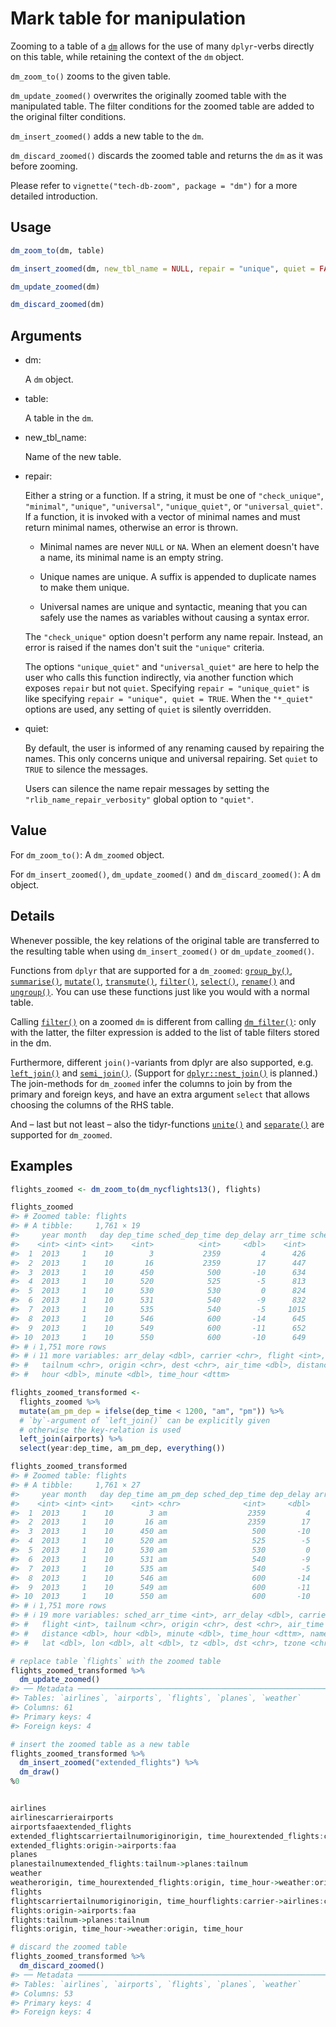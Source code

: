 # Mark table for manipulation

Zooming to a table of a
[`dm`](https://dm.cynkra.com/dev/reference/dm.md) allows for the use of
many `dplyr`-verbs directly on this table, while retaining the context
of the `dm` object.

`dm_zoom_to()` zooms to the given table.

`dm_update_zoomed()` overwrites the originally zoomed table with the
manipulated table. The filter conditions for the zoomed table are added
to the original filter conditions.

`dm_insert_zoomed()` adds a new table to the `dm`.

`dm_discard_zoomed()` discards the zoomed table and returns the `dm` as
it was before zooming.

Please refer to `vignette("tech-db-zoom", package = "dm")` for a more
detailed introduction.

## Usage

``` r
dm_zoom_to(dm, table)

dm_insert_zoomed(dm, new_tbl_name = NULL, repair = "unique", quiet = FALSE)

dm_update_zoomed(dm)

dm_discard_zoomed(dm)
```

## Arguments

- dm:

  A `dm` object.

- table:

  A table in the `dm`.

- new_tbl_name:

  Name of the new table.

- repair:

  Either a string or a function. If a string, it must be one of
  `"check_unique"`, `"minimal"`, `"unique"`, `"universal"`,
  `"unique_quiet"`, or `"universal_quiet"`. If a function, it is invoked
  with a vector of minimal names and must return minimal names,
  otherwise an error is thrown.

  - Minimal names are never `NULL` or `NA`. When an element doesn't have
    a name, its minimal name is an empty string.

  - Unique names are unique. A suffix is appended to duplicate names to
    make them unique.

  - Universal names are unique and syntactic, meaning that you can
    safely use the names as variables without causing a syntax error.

  The `"check_unique"` option doesn't perform any name repair. Instead,
  an error is raised if the names don't suit the `"unique"` criteria.

  The options `"unique_quiet"` and `"universal_quiet"` are here to help
  the user who calls this function indirectly, via another function
  which exposes `repair` but not `quiet`. Specifying
  `repair = "unique_quiet"` is like specifying
  `repair = "unique", quiet = TRUE`. When the `"*_quiet"` options are
  used, any setting of `quiet` is silently overridden.

- quiet:

  By default, the user is informed of any renaming caused by repairing
  the names. This only concerns unique and universal repairing. Set
  `quiet` to `TRUE` to silence the messages.

  Users can silence the name repair messages by setting the
  `"rlib_name_repair_verbosity"` global option to `"quiet"`.

## Value

For `dm_zoom_to()`: A `dm_zoomed` object.

For `dm_insert_zoomed()`, `dm_update_zoomed()` and
`dm_discard_zoomed()`: A `dm` object.

## Details

Whenever possible, the key relations of the original table are
transferred to the resulting table when using `dm_insert_zoomed()` or
`dm_update_zoomed()`.

Functions from `dplyr` that are supported for a `dm_zoomed`:
[`group_by()`](https://dplyr.tidyverse.org/reference/group_by.html),
[`summarise()`](https://dplyr.tidyverse.org/reference/summarise.html),
[`mutate()`](https://dplyr.tidyverse.org/reference/mutate.html),
[`transmute()`](https://dplyr.tidyverse.org/reference/transmute.html),
[`filter()`](https://dplyr.tidyverse.org/reference/filter.html),
[`select()`](https://dplyr.tidyverse.org/reference/select.html),
[`rename()`](https://dplyr.tidyverse.org/reference/rename.html) and
[`ungroup()`](https://dplyr.tidyverse.org/reference/group_by.html). You
can use these functions just like you would with a normal table.

Calling [`filter()`](https://dplyr.tidyverse.org/reference/filter.html)
on a zoomed `dm` is different from calling
[`dm_filter()`](https://dm.cynkra.com/dev/reference/dm_filter.md): only
with the latter, the filter expression is added to the list of table
filters stored in the dm.

Furthermore, different `join()`-variants from dplyr are also supported,
e.g.
[`left_join()`](https://dplyr.tidyverse.org/reference/mutate-joins.html)
and
[`semi_join()`](https://dplyr.tidyverse.org/reference/filter-joins.html).
(Support for
[`dplyr::nest_join()`](https://dplyr.tidyverse.org/reference/nest_join.html)
is planned.) The join-methods for `dm_zoomed` infer the columns to join
by from the primary and foreign keys, and have an extra argument
`select` that allows choosing the columns of the RHS table.

And – last but not least – also the tidyr-functions
[`unite()`](https://tidyr.tidyverse.org/reference/unite.html) and
[`separate()`](https://tidyr.tidyverse.org/reference/separate.html) are
supported for `dm_zoomed`.

## Examples

``` r
flights_zoomed <- dm_zoom_to(dm_nycflights13(), flights)

flights_zoomed
#> # Zoomed table: flights
#> # A tibble:     1,761 × 19
#>     year month   day dep_time sched_dep_time dep_delay arr_time sched_arr_time
#>    <int> <int> <int>    <int>          <int>     <dbl>    <int>          <int>
#>  1  2013     1    10        3           2359         4      426            437
#>  2  2013     1    10       16           2359        17      447            444
#>  3  2013     1    10      450            500       -10      634            648
#>  4  2013     1    10      520            525        -5      813            820
#>  5  2013     1    10      530            530         0      824            829
#>  6  2013     1    10      531            540        -9      832            850
#>  7  2013     1    10      535            540        -5     1015           1017
#>  8  2013     1    10      546            600       -14      645            709
#>  9  2013     1    10      549            600       -11      652            724
#> 10  2013     1    10      550            600       -10      649            703
#> # ℹ 1,751 more rows
#> # ℹ 11 more variables: arr_delay <dbl>, carrier <chr>, flight <int>,
#> #   tailnum <chr>, origin <chr>, dest <chr>, air_time <dbl>, distance <dbl>,
#> #   hour <dbl>, minute <dbl>, time_hour <dttm>

flights_zoomed_transformed <-
  flights_zoomed %>%
  mutate(am_pm_dep = ifelse(dep_time < 1200, "am", "pm")) %>%
  # `by`-argument of `left_join()` can be explicitly given
  # otherwise the key-relation is used
  left_join(airports) %>%
  select(year:dep_time, am_pm_dep, everything())

flights_zoomed_transformed
#> # Zoomed table: flights
#> # A tibble:     1,761 × 27
#>     year month   day dep_time am_pm_dep sched_dep_time dep_delay arr_time
#>    <int> <int> <int>    <int> <chr>              <int>     <dbl>    <int>
#>  1  2013     1    10        3 am                  2359         4      426
#>  2  2013     1    10       16 am                  2359        17      447
#>  3  2013     1    10      450 am                   500       -10      634
#>  4  2013     1    10      520 am                   525        -5      813
#>  5  2013     1    10      530 am                   530         0      824
#>  6  2013     1    10      531 am                   540        -9      832
#>  7  2013     1    10      535 am                   540        -5     1015
#>  8  2013     1    10      546 am                   600       -14      645
#>  9  2013     1    10      549 am                   600       -11      652
#> 10  2013     1    10      550 am                   600       -10      649
#> # ℹ 1,751 more rows
#> # ℹ 19 more variables: sched_arr_time <int>, arr_delay <dbl>, carrier <chr>,
#> #   flight <int>, tailnum <chr>, origin <chr>, dest <chr>, air_time <dbl>,
#> #   distance <dbl>, hour <dbl>, minute <dbl>, time_hour <dttm>, name <chr>,
#> #   lat <dbl>, lon <dbl>, alt <dbl>, tz <dbl>, dst <chr>, tzone <chr>

# replace table `flights` with the zoomed table
flights_zoomed_transformed %>%
  dm_update_zoomed()
#> ── Metadata ────────────────────────────────────────────────────────────────────
#> Tables: `airlines`, `airports`, `flights`, `planes`, `weather`
#> Columns: 61
#> Primary keys: 4
#> Foreign keys: 4

# insert the zoomed table as a new table
flights_zoomed_transformed %>%
  dm_insert_zoomed("extended_flights") %>%
  dm_draw()
%0


airlines
airlinescarrierairports
airportsfaaextended_flights
extended_flightscarriertailnumoriginorigin, time_hourextended_flights:carrier->airlines:carrier
extended_flights:origin->airports:faa
planes
planestailnumextended_flights:tailnum->planes:tailnum
weather
weatherorigin, time_hourextended_flights:origin, time_hour->weather:origin, time_hour
flights
flightscarriertailnumoriginorigin, time_hourflights:carrier->airlines:carrier
flights:origin->airports:faa
flights:tailnum->planes:tailnum
flights:origin, time_hour->weather:origin, time_hour

# discard the zoomed table
flights_zoomed_transformed %>%
  dm_discard_zoomed()
#> ── Metadata ────────────────────────────────────────────────────────────────────
#> Tables: `airlines`, `airports`, `flights`, `planes`, `weather`
#> Columns: 53
#> Primary keys: 4
#> Foreign keys: 4
```

